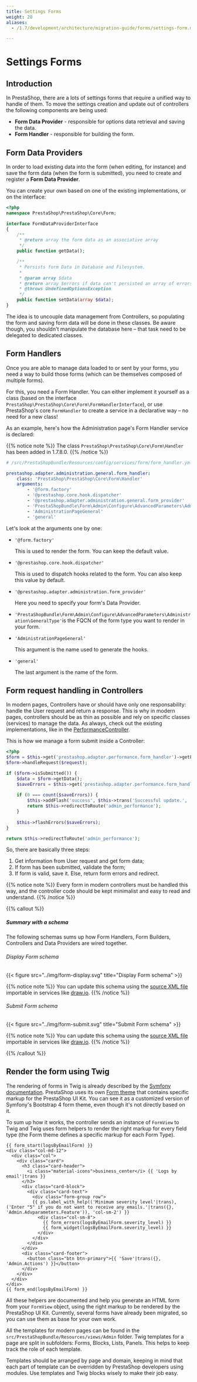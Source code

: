 ```yaml
---
title: Settings Forms
weight: 20
aliases:
  - /1.7/development/architecture/migration-guide/forms/settings-form.md

---
```


# Settings Forms

## Introduction

In PrestaShop, there are a lots of settings forms that require a unified way to handle of them. To move the settings creation and update out of controllers the following components are being used:

* **Form Data Provider** - responsible for options data retrieval and saving the data.
* **Form Handler** - responsible for building the form.

## Form Data Providers

In order to load existing data into the form (when editing, for instance) and save the form data (when the form is submitted), you need to create and register a **Form Data Provider**.

You can create your own based on one of the existing implementations, or on the interface:

```php
<?php
namespace PrestaShop\PrestaShop\Core\Form;

interface FormDataProviderInterface
{
    /**
     * @return array the form data as an associative array
     */
    public function getData();

    /**
     * Persists form Data in Database and Filesystem.
     *
     * @param array $data
     * @return array $errors if data can't persisted an array of errors messages
     * @throws UndefinedOptionsException
     */
    public function setData(array $data);
}
```

The idea is to uncouple data management from Controllers, so populating the form and saving form data will be done in these classes. Be aware though, you shouldn't manipulate the database here – that task need to be delegated to dedicated classes.

## Form Handlers

Once you are able to manage data loaded to or sent by your forms, you need a way to build those forms (which can be themselves composed of multiple forms).
 
For this, you need a Form Handler. You can either implement it yourself as a class (based on the interface `PrestaShop\PrestaShop\Core\Form\FormHandlerInterface`), or use PrestaShop's core `FormHandler` to create a service in a declarative way – no need for a new class!

As an example, here's how the Administration page's Form Handler service is declared:

{{% notice note %}}
The class `PrestaShop\PrestaShop\Core\Form\Handler` has been added in 1.7.8.0.
{{% /notice %}}

```yaml
# /src/PrestaShopBundle/Resources/config/services/form/form_handler.yml

prestashop.adapter.administration.general.form_handler:
    class: 'PrestaShop\PrestaShop\Core\Form\Handler'
    arguments:
        - '@form.factory'
        - '@prestashop.core.hook.dispatcher'
        - '@prestashop.adapter.administration.general.form_provider'
        - 'PrestaShopBundle\Form\Admin\Configure\AdvancedParameters\Administration\GeneralType'
        - 'AdministrationPageGeneral'
        - 'general'
```

Let's look at the arguments one by one:

- `'@form.factory'`
    
    This is used to render the form. You can keep the default value.
    
- `'@prestashop.core.hook.dispatcher'`

    This is used to dispatch hooks related to the form. You can also keep this value by default.
     
- `'@prestashop.adapter.administration.form_provider'`
 
    Here you need to specify your form's Data Provider.
 
- `'PrestaShopBundle\Form\Admin\Configure\AdvancedParameters\Administration\GeneralType'`is the FQCN of the form type you want to render in your form.

- `'AdministrationPageGeneral'`

    This argument is the name used to generate the hooks.

- `'general'`

    The last argument is the name of the form.


## Form request handling in Controllers

In modern pages, Controllers have or should have only one responsability: handle the User request and return a response. This is why in modern pages, controllers should be as thin as possible and rely on specific classes (services) to manage the data. As always, check out the existing implementations, like in the [PerformanceController](https://github.com/PrestaShop/PrestaShop/blob/develop/src/PrestaShopBundle/Controller/Admin/Configure/AdvancedParameters/PerformanceController.php).

This is how we manage a form submit inside a Controller:

```php
<?php
$form = $this->get('prestashop.adapter.performance.form_handler')->getForm();
$form->handleRequest($request);

if ($form->isSubmitted()) {
    $data = $form->getData();
    $saveErrors = $this->get('prestashop.adapter.performance.form_handler')->save($data);
    
    if (0 === count($saveErrors)) {
        $this->addFlash('success', $this->trans('Successful update.', 'Admin.Notifications.Success'));
        return $this->redirectToRoute('admin_performance');
    }
    
    $this->flashErrors($saveErrors);
}

return $this->redirectToRoute('admin_performance');
```

So, there are basically three steps:

1. Get information from User request and get form data;
2. If form has been submitted, validate the form;
3. If form is valid, save it. Else, return form errors and redirect.

{{% notice note %}}
Every form in modern controllers must be handled this way, and the controller code should be kept minimalist and easy to read and understand.
{{% /notice %}}

{{% callout %}}
##### Summary with a schema

The following schemas sums up how Form Handlers, Form Builders, Controllers and Data Providers are wired together.

###### Display Form schema

{{< figure src="../img/form-display.svg" title="Display Form schema" >}}

{{% notice note %}}
You can update this schema using the [source XML file](/schemas/1.7/form-display.xml) importable in services like [draw.io](https://draw.io).
{{% /notice %}}

###### Submit Form schema

{{< figure src="../img/form-submit.svg" title="Submit Form schema" >}}

{{% notice note %}}
You can update this schema using the [source XML file](/schemas/1.7/form-submit.xml) importable in services like [draw.io](https://draw.io).
{{% /notice %}}

{{% /callout %}}

## Render the form using Twig

The rendering of forms in Twig is already described by the [Symfony documentation](https://symfony.com/doc/3.4/form/rendering.html). PrestaShop uses its own [Form theme](https://github.com/PrestaShop/PrestaShop/blob/develop/src/PrestaShopBundle/Resources/views/Admin/TwigTemplateForm/prestashop_ui_kit.html.twig) that contains specific markup for the PrestaShop UI Kit. You can see it as a customized version of Symfony's Bootstrap 4 form theme, even though it's not directly based on it.

To sum up how it works, the controller sends an instance of `FormView` to Twig and Twig uses form helpers to render the right markup for every field type (the Form theme defines a specific markup for each Form Type).

```twig
{{ form_start(logsByEmailForm) }}
<div class="col-md-12">
  <div class="col">
    <div class="card">
      <h3 class="card-header">
        <i class="material-icons">business_center</i> {{ 'Logs by email'|trans }}
      </h3>
      <div class="card-block">
        <div class="card-text">
          <div class="form-group row">
          {{ ps.label_with_help(('Minimum severity level'|trans), ('Enter "5" if you do not want to receive any emails.'|trans({}, 'Admin.Advparameters.Feature')), 'col-sm-2') }}
            <div class="col-sm-8">
              {{ form_errors(logsByEmailForm.severity_level) }}
              {{ form_widget(logsByEmailForm.severity_level) }}
            </div>
          </div>
        </div>
      </div>
      <div class="card-footer">
        <button class="btn btn-primary">{{ 'Save'|trans({}, 'Admin.Actions') }}</button>
      </div>
    </div>
  </div>
</div>
{{ form_end(logsByEmailForm) }}
```
All these helpers are documented and help you generate an HTML form from your `FormView` object, using the right markup to be rendered by the PrestaShop UI Kit. Currently, several forms have already been migrated, so you can use them as base for your own work.

All the templates for modern pages can be found in the `src/PrestaShopBundle/Resources/views/Admin` folder. Twig templates for a page are split in subfolders: Forms, Blocks, Lists, Panels. This helps to keep track the role of each template.

Templates should be arranged by page and domain, keeping in mind that each part of template can be overridden by PrestaShop developers using modules. Use templates and Twig blocks wisely to make their job easy.
